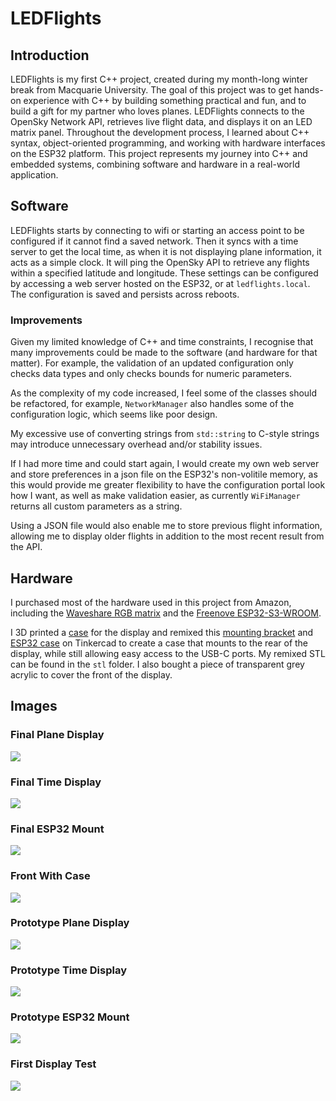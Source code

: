 # LEDFlights

## Introduction

LEDFlights is my first C++ project, created during my month-long winter break from Macquarie University. The goal of this project was to get hands-on experience with C++ by building something practical and fun, and to build a gift for my partner who loves planes. LEDFlights connects to the OpenSky Network API, retrieves live flight data, and displays it on an LED matrix panel. Throughout the development process, I learned about C++ syntax, object-oriented programming, and working with hardware interfaces on the ESP32 platform. This project represents my journey into C++ and embedded systems, combining software and hardware in a real-world application.

## Software

LEDFlights starts by connecting to wifi or starting an access point to be configured if it cannot find a saved network. Then it syncs with a time server to get the local time, as when it is not displaying plane information, it acts as a simple clock. It will ping the OpenSky API to retrieve any flights within a specified latitude and longitude. These settings can be configured by accessing a web server hosted on the ESP32, or at `ledflights.local`. The configuration is saved and persists across reboots.

### Improvements

Given my limited knowledge of C++ and time constraints, I recognise that many improvements could be made to the software (and hardware for that matter). For example, the validation of an updated configuration only checks data types and only checks bounds for numeric parameters.

As the complexity of my code increased, I feel some of the classes should be refactored, for example, `NetworkManager` also handles some of the configuration logic, which seems like poor design.

My excessive use of converting strings from `std::string` to C-style strings may introduce unnecessary overhead and/or stability issues.

If I had more time and could start again, I would create my own web server and store preferences in a json file on the ESP32's non-volitile memory, as this would provide me greater flexibility to have the configuration portal look how I want, as well as make validation easier, as currently `WiFiManager` returns all custom parameters as a string.

Using a JSON file would also enable me to store previous flight information, allowing me to display older flights in addition to the most recent result from the API.

## Hardware

I purchased most of the hardware used in this project from Amazon, including the [Waveshare RGB matrix](https://www.waveshare.com/wiki/RGB-Matrix-P3-64x32) and the [Freenove ESP32-S3-WROOM](https://www.amazon.com.au/Freenove-ESP32-S3-WROOM-Dual-core-Microcontroller-Wireless/dp/B0DHJZ1V81).

I 3D printed a [case](https://www.thingiverse.com/thing:4009726/files) for the display and remixed this [mounting bracket](https://www.thingiverse.com/thing:4818439) and [ESP32 case](https://www.thingiverse.com/thing:4685532/files) on Tinkercad to create a case that mounts to the rear of the display, while still allowing easy access to the USB-C ports. My remixed STL can be found in the `stl` folder. I also bought a piece of transparent grey acrylic to cover the front of the display.

## Images

### Final Plane Display

![](img/Final%20Front%20Plane.jpg)

### Final Time Display

![](img/Final%20Front%20Time.jpg)

### Final ESP32 Mount

![](img/Final%20Back.jpg)

### Front With Case

![](img/Front%20with%20Case.jpg)

### Prototype Plane Display

![](img/Prototype%20Plane%20Display.jpg)

### Prototype Time Display

![](img/Prototype%20Time%20Display.jpg)

### Prototype ESP32 Mount

![](img/Prototype%20ESP%20Holder.jpg)

### First Display Test

![](img/Text%20Display.jpg)